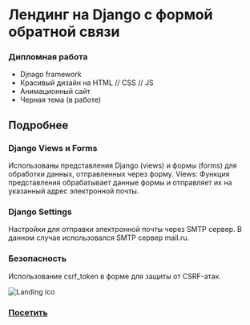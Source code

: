 # Лендинг на Django с формой обратной связи

### Дипломная работа

- Djnago framework
- Красивый дизайн на HTML // CSS // JS
- Анимационный сайт
- Черная тема (в работе)

## Подробнее

### Django Views и Forms

Использованы представления Django (views) и формы (forms) для обработки данных, отправленных через форму.
Views: Функция представления обрабатывает данные формы и отправляет их на указанный адрес электронной почты.

### Django Settings

Настройки для отправки электронной почты через SMTP сервер. В данном случае использовался SMTP сервер mail.ru.

### Безопасность

Использование csrf_token в форме для защиты от CSRF-атак.


![Landing ico](https://github.com/sanfranko/django.landing-kinomad/assets/100057117/876fcf14-1d8f-4fd7-a055-b5df4517ab61)

### [Посетить](https://sanfranko.github.io/landing-kinomad/)
